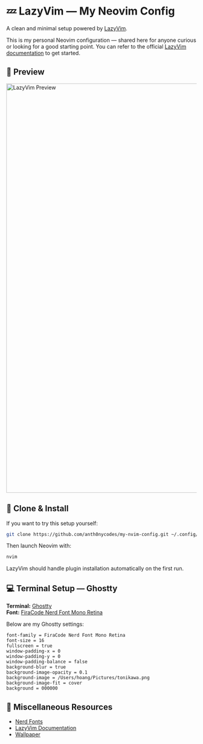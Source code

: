 # 💤 LazyVim — My Neovim Config

A clean and minimal setup powered by [LazyVim](https://github.com/LazyVim/LazyVim).

This is my personal Neovim configuration — shared here for anyone curious or looking for a good starting point. You can refer to the official [LazyVim documentation](https://lazyvim.github.io/installation) to get started.

## 📸 Preview

<img width="1920" height="1080" alt="LazyVim Preview" src="https://github.com/user-attachments/assets/d040c64e-afd5-40c9-80ac-a65d16984fe5" />

## 🚀 Clone & Install

If you want to try this setup yourself:
```zsh
git clone https://github.com/anth0nycodes/my-nvim-config.git ~/.config/nvim
```
Then launch Neovim with:
```zsh
nvim
```
LazyVim should handle plugin installation automatically on the first run.

## 💻 Terminal Setup — Ghostty

**Terminal:** [Ghostty](https://ghostty.org/)  
**Font:** [FiraCode Nerd Font Mono Retina](https://www.nerdfonts.com/font-downloads)

Below are my Ghostty settings:

```
font-family = FiraCode Nerd Font Mono Retina
font-size = 16
fullscreen = true
window-padding-x = 0
window-padding-y = 0
window-padding-balance = false
background-blur = true
background-image-opacity = 0.1
background-image = /Users/hoang/Pictures/tonikawa.png
background-image-fit = cover
background = 000000
```

## 🧰 Miscellaneous Resources
- [Nerd Fonts](https://www.nerdfonts.com/font-downloads)
- [LazyVim Documentation](https://www.lazyvim.org/)
- [Wallpaper](https://wallpapercave.com/w/wp7678278)

